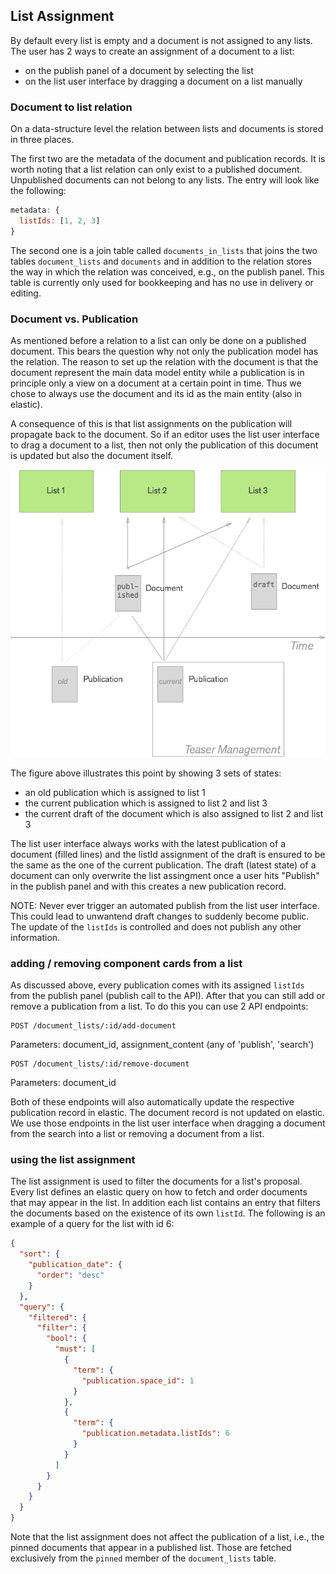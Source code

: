 ## List Assignment

By default every list is empty and a document is not assigned to any lists. The user has 2 ways to create an assignment of a document to a list:
- on the publish panel of a document by selecting the list
- on the list user interface by dragging a document on a list manually

### Document to list relation

On a data-structure level the relation between lists and documents is stored in three places.

The first two are the metadata of the document and publication records. It is worth noting that a list relation can only exist to a published document. Unpublished documents can not belong to any lists. The entry will look like the following:
```js
metadata: {
  listIds: [1, 2, 3]
}
```

The second one is a join table called `documents_in_lists` that joins the two tables `document_lists` and `documents` and in addition to the relation stores the way in which the relation was conceived, e.g., on the publish panel. This table is currently only used for bookkeeping and has no use in delivery or editing.

### Document vs. Publication

As mentioned before a relation to a list can only be done on a published document. This bears the question why not only the publication model has the relation. The reason to set up the relation with the document is that the document represent the main data model entity while a publication is in principle only a view on a document at a certain point in time. Thus we chose to always use the document and its id as the main entity (also in elastic).

A consequence of this is that list assignments on the publication will propagate back to the document. So if an editor uses the list user interface to drag a document to a list, then not only the publication of this document is updated but also the document itself.

![List Assignment](./teaser_assignment.png)

The figure above illustrates this point by showing 3 sets of states:
- an old publication which is assigned to list 1
- the current publication which is assigned to list 2 and list 3
- the current draft of the document which is also assigned to list 2 and list 3

The list user interface always works with the latest publication of a document (filled lines) and the listId assignment of the draft is ensured to be the same as the one of the current publication. The draft (latest state) of a document can only overwrite the list assingment once a user hits "Publish" in the publish panel and with this creates a new publication record.

NOTE: Never ever trigger an automated publish from the list user interface. This could lead to unwantend draft changes to suddenly become public. The update of the `listIds` is controlled and does not publish any other information.

### adding / removing component cards from a list

As discussed above, every publication comes with its assigned `listIds` from the publish panel (publish call to the API). After that you can still add or remove a publication from a list. To do this you can use 2 API endpoints:

```http
POST /document_lists/:id/add-document
```
Parameters: document_id, assignment_content (any of 'publish', 'search')

```http
POST /document_lists/:id/remove-document
```
Parameters: document_id

Both of these endpoints will also automatically update the respective publication record in elastic. The document record is not updated on elastic.
We use those endpoints in the list user interface when dragging a document from the search into a list or removing a document from a list.

### using the list assignment

The list assignment is used to filter the documents for a list's proposal. Every list defines an elastic query on how to fetch and order documents that may appear in the list. In addition each list contains an entry that filters the documents based on the existence of its own `listId`. The following is an example of a query for the list with id 6:
```json
{
  "sort": {
    "publication_date": {
      "order": "desc"
    }
  },
  "query": {
    "filtered": {
      "filter": {
        "bool": {
          "must": [
            {
              "term": {
                "publication.space_id": 1
              }
            },
            {
              "term": {
                "publication.metadata.listIds": 6
              }
            }
          ]
        }
      }
    }
  }
}
```
Note that the list assignment does not affect the publication of a list, i.e., the pinned documents that appear in a published list. Those are fetched exclusively from the `pinned` member of the `document_lists` table.
